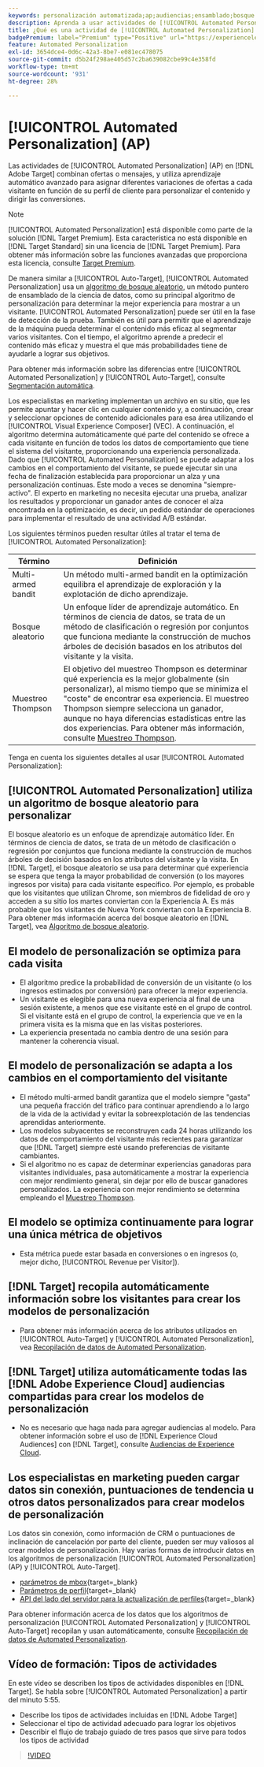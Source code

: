 ```yaml
---
keywords: personalización automatizada;ap;audiencias;ensamblado;bosque aleatorio;multi-armed bandit;muestreo thompson;ml;aprendizaje automático
description: Aprenda a usar actividades de [!UICONTROL Automated Personalization] (AP) en  [!DNL Adobe Target] que usan aprendizaje automático avanzado para asignar diferentes variaciones de ofertas a cada visitante.
title: ¿Qué es una actividad de [!UICONTROL Automated Personalization] (AP)?
badgePremium: label="Premium" type="Positive" url="https://experienceleague.adobe.com/docs/target/using/introduction/intro.html?lang=es#premium newtab=true" tooltip="Consulte qué se incluye en Target Premium."
feature: Automated Personalization
exl-id: 3654dce4-0d6c-42a3-8be7-e081ec478075
source-git-commit: d5b24f298ae405d57c2ba639082cbe99c4e358fd
workflow-type: tm+mt
source-wordcount: '931'
ht-degree: 28%

---
```


# [!UICONTROL Automated Personalization] (AP)

Las actividades de [!UICONTROL Automated Personalization] (AP) en [!DNL Adobe Target] combinan ofertas o mensajes, y utiliza aprendizaje automático avanzado para asignar diferentes variaciones de ofertas a cada visitante en función de su perfil de cliente para personalizar el contenido y dirigir las conversiones.

>[!NOTE]
>
>[!UICONTROL Automated Personalization] está disponible como parte de la solución [!DNL Target Premium]. Esta característica no está disponible en [!DNL Target Standard] sin una licencia de [!DNL Target Premium]. Para obtener más información sobre las funciones avanzadas que proporciona esta licencia, consulte [Target Premium](/help/main/c-intro/intro.md#premium).

De manera similar a [!UICONTROL Auto-Target], [!UICONTROL Automated Personalization] usa un [algoritmo de bosque aleatorio](/help/main/c-activities/t-automated-personalization/algo-random-forest.md), un método puntero de ensamblado de la ciencia de datos, como su principal algoritmo de personalización para determinar la mejor experiencia para mostrar a un visitante. [!UICONTROL Automated Personalization] puede ser útil en la fase de detección de la prueba. También es útil para permitir que el aprendizaje de la máquina pueda determinar el contenido más eficaz al segmentar varios visitantes. Con el tiempo, el algoritmo aprende a predecir el contenido más eficaz y muestra el que más probabilidades tiene de ayudarle a lograr sus objetivos.

Para obtener más información sobre las diferencias entre [!UICONTROL Automated Personalization] y [!UICONTROL Auto-Target], consulte [Segmentación automática](/help/main/c-activities/auto-target/auto-target-to-optimize.md#section_BA4D83BE40F14A96BE7CBC7C7CF2A8FB).

Los especialistas en marketing implementan un archivo en su sitio, que les permite apuntar y hacer clic en cualquier contenido y, a continuación, crear y seleccionar opciones de contenido adicionales para esa área utilizando el [!UICONTROL Visual Experience Composer] (VEC). A continuación, el algoritmo determina automáticamente qué parte del contenido se ofrece a cada visitante en función de todos los datos de comportamiento que tiene el sistema del visitante, proporcionando una experiencia personalizada. Dado que [!UICONTROL Automated Personalization] se puede adaptar a los cambios en el comportamiento del visitante, se puede ejecutar sin una fecha de finalización establecida para proporcionar un alza y una personalización continuas. Este modo a veces se denomina &quot;siempre-activo&quot;. El experto en marketing no necesita ejecutar una prueba, analizar los resultados y proporcionar un ganador antes de conocer el alza encontrada en la optimización, es decir, un pedido estándar de operaciones para implementar el resultado de una actividad A/B estándar.

Los siguientes términos pueden resultar útiles al tratar el tema de [!UICONTROL Automated Personalization]:

| Término | Definición |
|---|---|
| Multi-armed bandit | Un método multi-armed bandit en la optimización equilibra el aprendizaje de exploración y la explotación de dicho aprendizaje. |
| Bosque aleatorio | Un enfoque líder de aprendizaje automático. En términos de ciencia de datos, se trata de un método de clasificación o regresión por conjuntos que funciona mediante la construcción de muchos árboles de decisión basados en los atributos del visitante y la visita. |
| Muestreo Thompson | El objetivo del muestreo Thompson es determinar qué experiencia es la mejor globalmente (sin personalizar), al mismo tiempo que se minimiza el &quot;coste&quot; de encontrar esa experiencia. El muestreo Thompson siempre selecciona un ganador, aunque no haya diferencias estadísticas entre las dos experiencias. Para obtener más información, consulte [Muestreo Thompson](https://en.wikipedia.org/wiki/Thompson_sampling). |

Tenga en cuenta los siguientes detalles al usar [!UICONTROL Automated Personalization]:

## [!UICONTROL Automated Personalization] utiliza un algoritmo de bosque aleatorio para personalizar

El bosque aleatorio es un enfoque de aprendizaje automático líder. En términos de ciencia de datos, se trata de un método de clasificación o regresión por conjuntos que funciona mediante la construcción de muchos árboles de decisión basados en los atributos del visitante y la visita. En [!DNL Target], el bosque aleatorio se usa para determinar qué experiencia se espera que tenga la mayor probabilidad de conversión (o los mayores ingresos por visita) para cada visitante específico. Por ejemplo, es probable que los visitantes que utilizan Chrome, son miembros de fidelidad de oro y acceden a su sitio los martes conviertan con la Experiencia A. Es más probable que los visitantes de Nueva York conviertan con la Experiencia B. Para obtener más información acerca del bosque aleatorio en [!DNL Target], vea [Algoritmo de bosque aleatorio](/help/main/c-activities/t-automated-personalization/algo-random-forest.md).

## El modelo de personalización se optimiza para cada visita

* El algoritmo predice la probabilidad de conversión de un visitante (o los ingresos estimados por conversión) para ofrecer la mejor experiencia.
* Un visitante es elegible para una nueva experiencia al final de una sesión existente, a menos que ese visitante esté en el grupo de control. Si el visitante está en el grupo de control, la experiencia que ve en la primera visita es la misma que en las visitas posteriores.
* La experiencia presentada no cambia dentro de una sesión para mantener la coherencia visual.

## El modelo de personalización se adapta a los cambios en el comportamiento del visitante

* El método multi-armed bandit garantiza que el modelo siempre &quot;gasta&quot; una pequeña fracción del tráfico para continuar aprendiendo a lo largo de la vida de la actividad y evitar la sobreexplotación de las tendencias aprendidas anteriormente.
* Los modelos subyacentes se reconstruyen cada 24 horas utilizando los datos de comportamiento del visitante más recientes para garantizar que [!DNL Target] siempre esté usando preferencias de visitante cambiantes.
* Si el algoritmo no es capaz de determinar experiencias ganadoras para visitantes individuales, pasa automáticamente a mostrar la experiencia con mejor rendimiento general, sin dejar por ello de buscar ganadores personalizados. La experiencia con mejor rendimiento se determina empleando el [Muestreo Thompson](https://en.wikipedia.org/wiki/Thompson_sampling).

## El modelo se optimiza continuamente para lograr una única métrica de objetivos

* Esta métrica puede estar basada en conversiones o en ingresos (o, mejor dicho, [!UICONTROL Revenue per Visitor]).

## [!DNL Target] recopila automáticamente información sobre los visitantes para crear los modelos de personalización

* Para obtener más información acerca de los atributos utilizados en [!UICONTROL Auto-Target] y [!UICONTROL Automated Personalization], vea [Recopilación de datos de Automated Personalization](/help/main/c-activities/t-automated-personalization/ap-data.md).

## [!DNL Target] utiliza automáticamente todas las [!DNL Adobe Experience Cloud] audiencias compartidas para crear los modelos de personalización

* No es necesario que haga nada para agregar audiencias al modelo. Para obtener información sobre el uso de [!DNL Experience Cloud Audiences] con [!DNL Target], consulte [Audiencias de Experience Cloud](/help/main/c-integrating-target-with-mac/mmp.md).

## Los especialistas en marketing pueden cargar datos sin conexión, puntuaciones de tendencia u otros datos personalizados para crear modelos de personalización

Los datos sin conexión, como información de CRM o puntuaciones de inclinación de cancelación por parte del cliente, pueden ser muy valiosos al crear modelos de personalización. Hay varias formas de introducir datos en los algoritmos de personalización [!UICONTROL Automated Personalization] (AP) y [!UICONTROL Auto-Target].

* [parámetros de mbox](https://experienceleague.adobe.com/docs/target-dev/developer/implementation/methods/methods-to-get-data-into-target.html?lang=es){target=_blank}
* [Parámetros de perfil](https://experienceleague.adobe.com/docs/target-dev/developer/implementation/methods/methods-to-get-data-into-target.html?lang=es){target=_blank}
* [API del lado del servidor para la actualización de perfiles](https://experienceleague.adobe.com/docs/target-dev/developer/implementation/methods/methods-to-get-data-into-target.html?lang=es){target=_blank}

Para obtener información acerca de los datos que los algoritmos de personalización [!UICONTROL Automated Personalization] y [!UICONTROL Auto-Target] recopilan y usan automáticamente, consulte [Recopilación de datos de Automated Personalization](/help/main/c-activities/t-automated-personalization/ap-data.md).

## Vídeo de formación: Tipos de actividades

En este vídeo se describen los tipos de actividades disponibles en [!DNL Target]. Se habla sobre [!UICONTROL Automated Personalization] a partir del minuto 5:55.

* Describe los tipos de actividades incluidas en [!DNL Adobe Target]
* Seleccionar el tipo de actividad adecuado para lograr los objetivos
* Describir el flujo de trabajo guiado de tres pasos que sirve para todos los tipos de actividad

>[!VIDEO](https://video.tv.adobe.com/v/17386)
